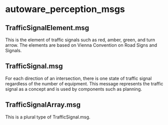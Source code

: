 # autoware_perception_msgs

## TrafficSignalElement.msg

This is the element of traffic signals such as red, amber, green, and turn arrow.
The elements are based on Vienna Convention on Road Signs and Signals.

## TrafficSignal.msg

For each direction of an intersection, there is one state of traffic signal regardless of the number of equipment.
This message represents the traffic signal as a concept and is used by components such as planning.

## TrafficSignalArray.msg

This is a plural type of TrafficSignal.msg.
